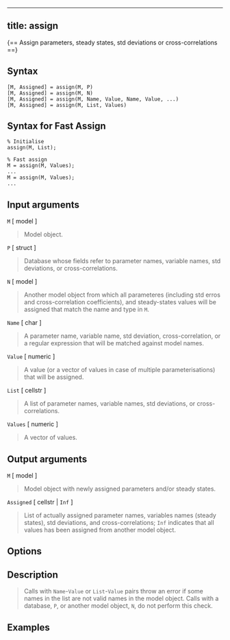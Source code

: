 
---
title: assign
---

{== Assign parameters, steady states, std deviations or cross-correlations ==}


## Syntax 

    [M, Assigned] = assign(M, P)
    [M, Assigned] = assign(M, N)
    [M, Assigned] = assign(M, Name, Value, Name, Value, ...)
    [M, Assigned] = assign(M, List, Values)

## Syntax for Fast Assign

    % Initialise
    assign(M, List);

    % Fast assign
    M = assign(M, Values);
    ...
    M = assign(M, Values);
    ...


## Input arguments 

  `M` [ model ]
> 
> Model object.
> 
  `P` [ struct ] 
>
> Database whose fields refer to parameter
> names, variable names, std deviations, or cross-correlations.
>

  `N` [ model ] 
>
> Another model object from which all parameteres
> (including std erros and cross-correlation coefficients), and
> steady-states values will be assigned that match the name and type in
> `M`.
>

  `Name` [ char ]
>
> A parameter name, variable name, std
> deviation, cross-correlation, or a regular expression that will be
> matched against model names.
>

  `Value` [ numeric ] 
>
> A value (or a vector of values in case of
> multiple parameterisations) that will be assigned.
>

  `List` [ cellstr ]
>
> A list of parameter names, variable names, std
> deviations, or cross-correlations.
>

  `Values` [ numeric ]
>
> A vector of values.
>

## Output arguments 

  `M` [ model ]
>
> Model object with newly assigned parameters and/or
> steady states.
>

  `Assigned` [ cellstr | `Inf` ] 
>  
> List of actually assigned parameter
> names, variables names (steady states), std deviations, and
> cross-correlations; `Inf` indicates that all values has been assigned
> from another model object.
>


## Options 



## Description 

>
> Calls with `Name`-`Value` or `List`-`Value` pairs throw an error if some
> names in the list are not valid names in the model object. Calls with a
> database, `P`, or another model object, `N`, do not perform this check.
>


## Examples


